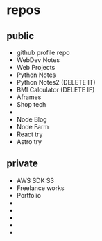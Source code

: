 # repos

## public

- github profile repo
- WebDev Notes
- Web Projects
- Python Notes
- Python Notes2 (DELETE IT)
- BMI Calculator (DELETE IF)
- Aframes
- Shop tech
-
- Node Blog
- Node Farm
- React try
- Astro try

## private

- AWS SDK S3
- Freelance works
- Portfolio
-
-
-
-
-
